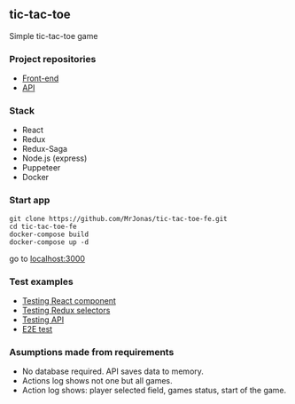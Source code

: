 ## tic-tac-toe

Simple tic-tac-toe game

### Project repositories

- [Front-end](https://github.com/MrJonas/tic-tac-toe-fe)
- [API](https://github.com/MrJonas/tic-tac-toe-api)

### Stack

- React
- Redux
- Redux-Saga
- Node.js (express)
- Puppeteer
- Docker

### Start app

```
git clone https://github.com/MrJonas/tic-tac-toe-fe.git
cd tic-tac-toe-fe
docker-compose build
docker-compose up -d
```

go to [localhost:3000](http://localhost:3000/)

### Test examples

- [Testing React component](https://github.com/MrJonas/tic-tac-toe-fe/blob/master/src/components/board/board.test.tsx)
- [Testing Redux selectors](https://github.com/MrJonas/tic-tac-toe-fe/blob/master/src/store/game/selectors.test.tsx)
- [Testing API](https://github.com/MrJonas/tic-tac-toe-api/blob/master/app/controllers/gameController.test.ts)
- [E2E test](https://github.com/MrJonas/tic-tac-toe-fe/blob/master/src/e2e/e2e.test.tsx)

### Asumptions made from requirements

- No database required. API saves data to memory.
- Actions log shows not one but all games.
- Action log shows: player selected field, games status, start of the game.

